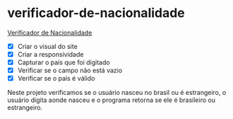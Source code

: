 # verificador-de-nacionalidade
 [Verificador de Nacionalidade](https://leandrocastilhogomes.github.io/verificador-de-nacionalidade/)

- [x] Criar o visual do site
- [x] Criar a responsividade
- [x] Capturar o país que foi digitado
- [x] Verificar se o campo não está vazio
- [x] Verificar se o país é válido

Neste projeto verificamos se o usuário nasceu no brasil ou é estrangeiro, o usuário digita aonde nasceu e o programa retorna se ele é brasileiro ou estrangeiro.
